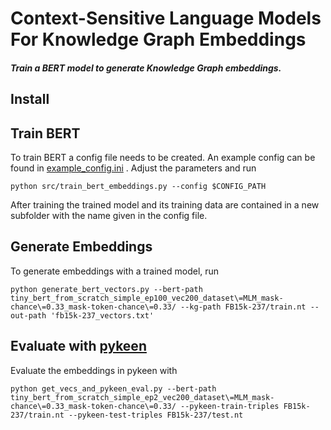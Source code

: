 # Context-Sensitive Language Models For Knowledge Graph Embeddings

##### Train a BERT model to generate Knowledge Graph embeddings. 



## Install

## Train BERT

To train BERT a config file needs to be created. An example config can be found in [example_config.ini](src/conf/example_config.ini) . Adjust the parameters and run 

```
python src/train_bert_embeddings.py --config $CONFIG_PATH
```

After training the trained model and its training data are contained in a new subfolder with the name given in the config file.

## Generate Embeddings

To generate embeddings with a trained model, run 

```
python generate_bert_vectors.py --bert-path tiny_bert_from_scratch_simple_ep100_vec200_dataset\=MLM_mask-chance\=0.33_mask-token-chance\=0.33/ --kg-path FB15k-237/train.nt --out-path 'fb15k-237_vectors.txt'

```


## Evaluate with [pykeen](https://github.com/pykeen/pykeen)

Evaluate the embeddings in pykeen with

```
python get_vecs_and_pykeen_eval.py --bert-path tiny_bert_from_scratch_simple_ep2_vec200_dataset\=MLM_mask-chance\=0.33_mask-token-chance\=0.33/ --pykeen-train-triples FB15k-237/train.nt --pykeen-test-triples FB15k-237/test.nt
```
